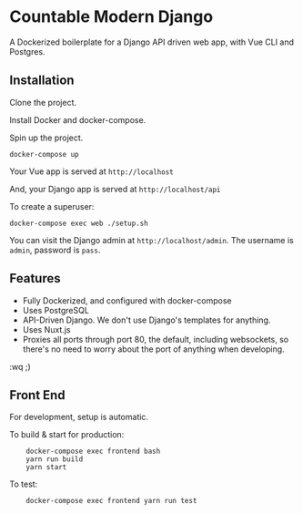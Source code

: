 # Countable Modern Django

A Dockerized boilerplate for a Django API driven web app, with Vue CLI and Postgres.

## Installation

Clone the project.

Install Docker and docker-compose.

Spin up the project.

```
docker-compose up
```

Your Vue app is served at `http://localhost`

And, your Django app is served at `http://localhost/api`


To create a superuser:

```
docker-compose exec web ./setup.sh
```

You can visit the Django admin at `http://localhost/admin`. The username is `admin`, password is `pass`.

## Features

  * Fully Dockerized, and configured with docker-compose
  * Uses PostgreSQL
  * API-Driven Django. We don't use Django's templates for anything.
  * Uses Nuxt.js
  * Proxies all ports through port 80, the default, including websockets, so there's no need to worry about the port of anything when developing.

:wq ;)

## Front End

For development, setup is automatic.

To build & start for production:

        docker-compose exec frontend bash
        yarn run build
        yarn start

To test:

        docker-compose exec frontend yarn run test
